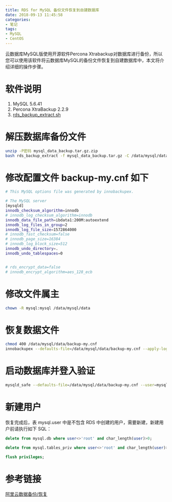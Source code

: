 ```yaml
---
title: RDS for MySQL 备份文件恢复到自建数据库
date: 2018-09-13 11:45:58
categories:
- 笔记
tags:
- MySQL
- CentOS
---
```


云数据库MySQL版使用开源软件Percona Xtrabackup对数据库进行备份，所以您可以使用该软件将云数据库MySQL的备份文件恢复到自建数据库中，本文将介绍详细的操作步骤。

<!-- more -->

<!-- toc -->

# 软件说明

1. MySQL 5.6.41
2. Percona XtraBackup 2.2.9
3. [rds_backup_extract.sh](http://oss.aliyuncs.com/aliyunecs/rds_backup_extract.sh?spm=a2c4g.11186623.2.6.3f4d5cf8Ze2ycZ&file=rds_backup_extract.sh)

# 解压数据库备份文件

```sh
unzip -P密码 mysql_data_backup.tar.gz.zip
bash rds_backup_extract -f mysql_data_backup.tar.gz -C /data/mysql/data
```

# 修改配置文件 backup-my.cnf 如下

```sh
# This MySQL options file was generated by innobackupex.

# The MySQL server
[mysqld]
innodb_checksum_algorithm=innodb
# innodb_log_checksum_algorithm=innodb
innodb_data_file_path=ibdata1:200M:autoextend
innodb_log_files_in_group=2
innodb_log_file_size=1572864000
# innodb_fast_checksum=false
# innodb_page_size=16384
# innodb_log_block_size=512
innodb_undo_directory=.
innodb_undo_tablespaces=0


# rds_encrypt_data=false
# innodb_encrypt_algorithm=aes_128_ecb

```

# 修改文件属主

```sh
chown -R mysql:mysql /data/mysql/data
```

# 恢复数据文件

```sh
chmod 400 /data/mysql/data/backup-my.cnf
innobackupex --defaults-file=/data/mysql/data/backup-my.cnf --apply-log /data/mysql/data
```

# 启动数据库并登入验证

```sh
mysqld_safe --defaults-file=/data/mysql/data/backup-my.cnf --user=mysql --datadir=/data/mysql/data --skip-grant-tables &
```

# 新建用户

恢复完成后，表 mysql.user 中是不包含 RDS 中创建的用户，需要新建，新建用户前请执行如下 SQL：

```sql
delete from mysql.db where user<>'root' and char_length(user)>0;

delete from mysql.tables_priv where user<>'root' and char_length(user)>0;

flush privileges;
```

# 参考链接

[阿里云数据备份/恢复](https://help.aliyun.com/knowledge_detail/41817.html)
